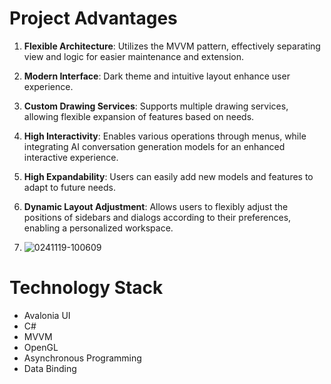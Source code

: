 # Project Advantages

1. **Flexible Architecture**: Utilizes the MVVM pattern, effectively separating view and logic for easier maintenance and extension.
2. **Modern Interface**: Dark theme and intuitive layout enhance user experience.
3. **Custom Drawing Services**: Supports multiple drawing services, allowing flexible expansion of features based on needs.
4. **High Interactivity**: Enables various operations through menus, while integrating AI conversation generation models for an enhanced interactive experience.
5. **High Expandability**: Users can easily add new models and features to adapt to future needs.
6. **Dynamic Layout Adjustment**: Allows users to flexibly adjust the positions of sidebars and dialogs according to their preferences, enabling a personalized workspace.

7. ![0241119-100609](https://github.com/user-attachments/assets/c778ef02-572a-42e6-9e89-63ca7e93fbc0)

# Technology Stack

- Avalonia UI
- C#
- MVVM
- OpenGL
- Asynchronous Programming
- Data Binding
